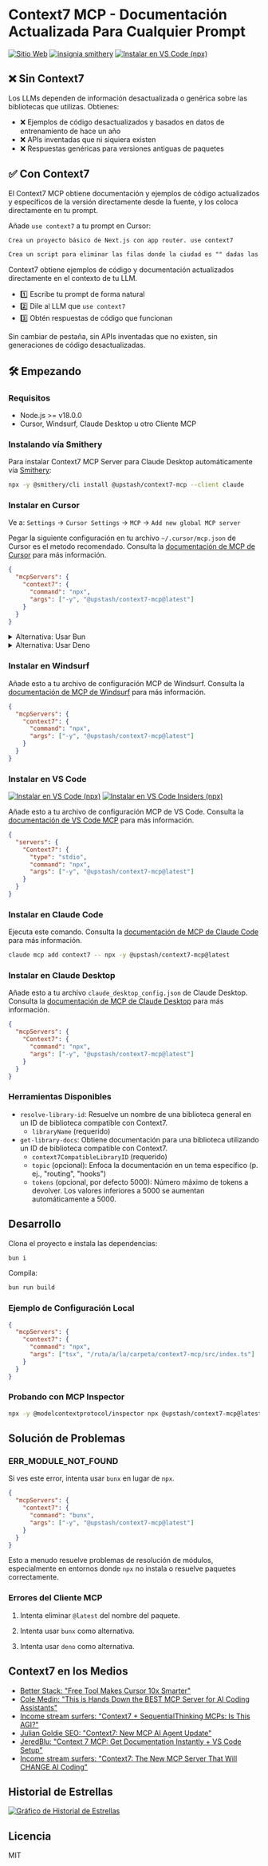 # Context7 MCP - Documentación Actualizada Para Cualquier Prompt

[![Sitio Web](https://img.shields.io/badge/Website-context7.com-blue)](https://context7.com) [![insignia smithery](https://smithery.ai/badge/@upstash/context7-mcp)](https://smithery.ai/server/@upstash/context7-mcp) [<img alt="Instalar en VS Code (npx)" src="https://img.shields.io/badge/VS_Code-VS_Code?style=flat-square&label=Instalar%20Context7%20MCP&color=0098FF">](https://insiders.vscode.dev/redirect?url=vscode%3Amcp%2Finstall%3F%257B%2522name%2522%253A%2522context7%2522%252C%2522config%2522%253A%257B%2522command%2522%253A%2522npx%2522%252C%2522args%2522%253A%255B%2522-y%2522%252C%2522%2540upstash%252Fcontext7-mcp%2540latest%2522%255D%257D%257D)

## ❌ Sin Context7

Los LLMs dependen de información desactualizada o genérica sobre las bibliotecas que utilizas. Obtienes:

- ❌ Ejemplos de código desactualizados y basados en datos de entrenamiento de hace un año
- ❌ APIs inventadas que ni siquiera existen
- ❌ Respuestas genéricas para versiones antiguas de paquetes

## ✅ Con Context7

El Context7 MCP obtiene documentación y ejemplos de código actualizados y específicos de la versión directamente desde la fuente, y los coloca directamente en tu prompt.

Añade `use context7` a tu prompt en Cursor:

```txt
Crea un proyecto básico de Next.js con app router. use context7
```

```txt
Crea un script para eliminar las filas donde la ciudad es "" dadas las credenciales de PostgreSQL. use context7
```

Context7 obtiene ejemplos de código y documentación actualizados directamente en el contexto de tu LLM.

- 1️⃣ Escribe tu prompt de forma natural
- 2️⃣ Dile al LLM que `use context7`
- 3️⃣ Obtén respuestas de código que funcionan

Sin cambiar de pestaña, sin APIs inventadas que no existen, sin generaciones de código desactualizadas.

## 🛠️ Empezando

### Requisitos

- Node.js >= v18.0.0
- Cursor, Windsurf, Claude Desktop u otro Cliente MCP

### Instalando vía Smithery

Para instalar Context7 MCP Server para Claude Desktop automáticamente vía [Smithery](https://smithery.ai/server/@upstash/context7-mcp):

```bash
npx -y @smithery/cli install @upstash/context7-mcp --client claude
```

### Instalar en Cursor

Ve a: `Settings` -> `Cursor Settings` -> `MCP` -> `Add new global MCP server`

Pegar la siguiente configuración en tu archivo `~/.cursor/mcp.json` de Cursor es el metodo recomendado. Consulta la [documentación de MCP de Cursor](https://docs.cursor.com/context/model-context-protocol) para más información.

```json
{
  "mcpServers": {
    "context7": {
      "command": "npx",
      "args": ["-y", "@upstash/context7-mcp@latest"]
    }
  }
}
```

<details>
<summary>Alternativa: Usar Bun</summary>

```json
{
  "mcpServers": {
    "context7": {
      "command": "bunx",
      "args": ["-y", "@upstash/context7-mcp@latest"]
    }
  }
}
```

</details>

<details>
<summary>Alternativa: Usar Deno</summary>

```json
{
  "mcpServers": {
    "context7": {
      "command": "deno",
      "args": ["run", "--allow-net", "npm:@upstash/context7-mcp"]
    }
  }
}
```

</details>

### Instalar en Windsurf

Añade esto a tu archivo de configuración MCP de Windsurf. Consulta la [documentación de MCP de Windsurf](https://docs.windsurf.com/windsurf/mcp) para más información.

```json
{
  "mcpServers": {
    "context7": {
      "command": "npx",
      "args": ["-y", "@upstash/context7-mcp@latest"]
    }
  }
}
```

### Instalar en VS Code

[<img alt="Instalar en VS Code (npx)" src="https://img.shields.io/badge/VS_Code-VS_Code?style=flat-square&label=Instalar%20Context7%20MCP&color=0098FF">](https://insiders.vscode.dev/redirect?url=vscode%3Amcp%2Finstall%3F%257B%2522name%2522%253A%2522context7%2522%252C%2522config%2522%253A%257B%2522command%2522%253A%2522npx%2522%252C%2522args%2522%253A%255B%2522-y%2522%252C%2522%2540upstash%252Fcontext7-mcp%2540latest%2522%255D%257D%257D)
[<img alt="Instalar en VS Code Insiders (npx)" src="https://img.shields.io/badge/VS_Code_Insiders-VS_Code_Insiders?style=flat-square&label=Instalar%20Context7%20MCP&color=24bfa5">](https://insiders.vscode.dev/redirect?url=vscode-insiders%3Amcp%2Finstall%3F%257B%2522name%2522%253A%2522context7%2522%252C%2522config%2522%253A%257B%2522command%2522%253A%2522npx%2522%252C%2522args%2522%253A%255B%2522-y%2522%252C%2522%2540upstash%252Fcontext7-mcp%2540latest%2522%255D%257D%257D)

Añade esto a tu archivo de configuración MCP de VS Code. Consulta la [documentación de VS Code MCP](https://code.visualstudio.com/docs/copilot/chat/mcp-servers) para más información.

```json
{
  "servers": {
    "Context7": {
      "type": "stdio",
      "command": "npx",
      "args": ["-y", "@upstash/context7-mcp@latest"]
    }
  }
}
```

### Instalar en Claude Code

Ejecuta este comando. Consulta la [documentación de MCP de Claude Code](https://docs.anthropic.com/en/docs/agents-and-tools/claude-code/tutorials#set-up-model-context-protocol-mcp) para más información.

```sh
claude mcp add context7 -- npx -y @upstash/context7-mcp@latest
```

### Instalar en Claude Desktop

Añade esto a tu archivo `claude_desktop_config.json` de Claude Desktop. Consulta la [documentación de MCP de Claude Desktop](https://modelcontextprotocol.io/quickstart/user) para más información.

```json
{
  "mcpServers": {
    "Context7": {
      "command": "npx",
      "args": ["-y", "@upstash/context7-mcp@latest"]
    }
  }
}
```

### Herramientas Disponibles

- `resolve-library-id`: Resuelve un nombre de una biblioteca general en un ID de biblioteca compatible con Context7.
  - `libraryName` (requerido)
- `get-library-docs`: Obtiene documentación para una biblioteca utilizando un ID de biblioteca compatible con Context7.
  - `context7CompatibleLibraryID` (requerido)
  - `topic` (opcional): Enfoca la documentación en un tema específico (p. ej., "routing", "hooks")
  - `tokens` (opcional, por defecto 5000): Número máximo de tokens a devolver. Los valores inferiores a 5000 se aumentan automáticamente a 5000.

## Desarrollo

Clona el proyecto e instala las dependencias:

```bash
bun i
```

Compila:

```bash
bun run build
```

### Ejemplo de Configuración Local

```json
{
  "mcpServers": {
    "context7": {
      "command": "npx",
      "args": ["tsx", "/ruta/a/la/carpeta/context7-mcp/src/index.ts"]
    }
  }
}
```

### Probando con MCP Inspector

```bash
npx -y @modelcontextprotocol/inspector npx @upstash/context7-mcp@latest
```

## Solución de Problemas

### ERR_MODULE_NOT_FOUND

Si ves este error, intenta usar `bunx` en lugar de `npx`.

```json
{
  "mcpServers": {
    "context7": {
      "command": "bunx",
      "args": ["-y", "@upstash/context7-mcp@latest"]
    }
  }
}
```

Esto a menudo resuelve problemas de resolución de módulos, especialmente en entornos donde `npx` no instala o resuelve paquetes correctamente.

### Errores del Cliente MCP

1. Intenta eliminar `@latest` del nombre del paquete.

2. Intenta usar `bunx` como alternativa.

3. Intenta usar `deno` como alternativa.

## Context7 en los Medios

- [Better Stack: "Free Tool Makes Cursor 10x Smarter"](https://youtu.be/52FC3qObp9E)
- [Cole Medin: "This is Hands Down the BEST MCP Server for AI Coding Assistants"](https://www.youtube.com/watch?v=G7gK8H6u7Rs)
- [Income stream surfers: "Context7 + SequentialThinking MCPs: Is This AGI?"](https://www.youtube.com/watch?v=-ggvzyLpK6o)
- [Julian Goldie SEO: "Context7: New MCP AI Agent Update"](https://www.youtube.com/watch?v=CTZm6fBYisc)
- [JeredBlu: "Context 7 MCP: Get Documentation Instantly + VS Code Setup"](https://www.youtube.com/watch?v=-ls0D-rtET4)
- [Income stream surfers: "Context7: The New MCP Server That Will CHANGE AI Coding"](https://www.youtube.com/watch?v=PS-2Azb-C3M)

## Historial de Estrellas

[![Gráfico de Historial de Estrellas](https://api.star-history.com/svg?repos=upstash/context7&type=Date)](https://www.star-history.com/#upstash/context7&Date)

## Licencia

MIT
